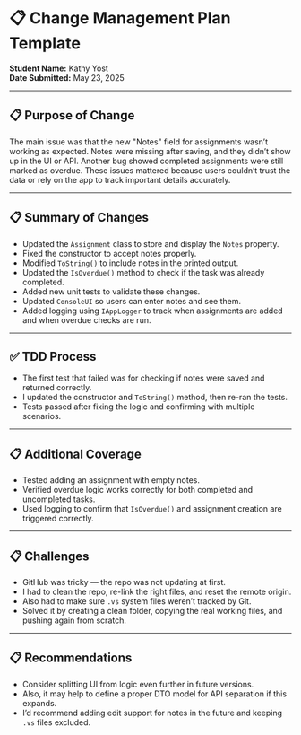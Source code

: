 ﻿# 📋 Change Management Plan Template
**Student Name:** Kathy Yost  
**Date Submitted:** May 23, 2025  

---

## 📋 Purpose of Change  
The main issue was that the new "Notes" field for assignments wasn’t working as expected. Notes were missing after saving, and they didn’t show up in the UI or API. Another bug showed completed assignments were still marked as overdue. These issues mattered because users couldn’t trust the data or rely on the app to track important details accurately.

---

## 📋 Summary of Changes  
- Updated the `Assignment` class to store and display the `Notes` property.  
- Fixed the constructor to accept notes properly.  
- Modified `ToString()` to include notes in the printed output.  
- Updated the `IsOverdue()` method to check if the task was already completed.  
- Added new unit tests to validate these changes.  
- Updated `ConsoleUI` so users can enter notes and see them.  
- Added logging using `IAppLogger` to track when assignments are added and when overdue checks are run.

---

## ✅ TDD Process  
- The first test that failed was for checking if notes were saved and returned correctly.  
- I updated the constructor and `ToString()` method, then re-ran the tests.  
- Tests passed after fixing the logic and confirming with multiple scenarios.

---

## 📋 Additional Coverage  
- Tested adding an assignment with empty notes.  
- Verified overdue logic works correctly for both completed and uncompleted tasks.  
- Used logging to confirm that `IsOverdue()` and assignment creation are triggered correctly.

---

## 📋 Challenges  
- GitHub was tricky — the repo was not updating at first.  
- I had to clean the repo, re-link the right files, and reset the remote origin.  
- Also had to make sure `.vs` system files weren’t tracked by Git.  
- Solved it by creating a clean folder, copying the real working files, and pushing again from scratch.

---

## 📋 Recommendations  
- Consider splitting UI from logic even further in future versions.  
- Also, it may help to define a proper DTO model for API separation if this expands.  
- I’d recommend adding edit support for notes in the future and keeping `.vs` files excluded.

